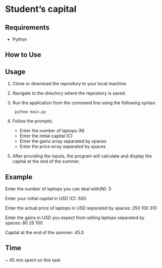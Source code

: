 # Student’s capital

## Requirements

- Python

## How to Use

## Usage

1.  Clone or download the repository to your local machine.
2.  Navigate to the directory where the repository is saved.
3.  Run the application from the command line using the following syntax:

         python main.py

4.  Follow the prompts:

    - Enter the number of laptops (N)
    - Enter the initial capital (C)
    - Enter the gains array separated by spaces
    - Enter the price array separated by spaces

5.  After providing the inputs, the program will calculate and display the capital at the end of the summer.

## Example

Enter the number of laptops you can deal with(N): 3

Enter your initial capital in USD (C): 500

Enter the actual price of laptops in USD separated by spaces: 250 100 310

Enter the gains in USD you expect from selling laptops separated by spaces: 80 25 100

Capital at the end of the summer: 45.0

## Time

~ 45 min spent on this task

